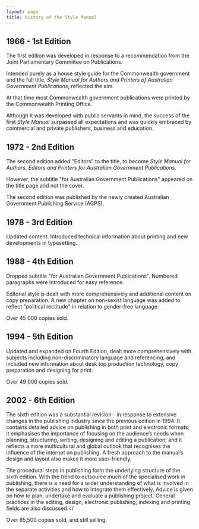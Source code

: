```yaml
---
layout: page
title: History of the Style Manual
---
```


## 1966 - 1st Edition
The first edition was developed in response to a recommendation from the Joint Parliamentary Committee on Publications.

Intended purely as a house style guide for the Commonwealth government and the full title, *Style Manual for Authors and Printers of Australian Government Publications*, reflected the aim.

At that time most Commonwealth government publications were printed by the Commonwealth Printing Office.

Although it was developed with public servants in mind, the success of the first *Style Manual* surpassed all expectations and was quickly embraced by commercial and private publishers, business and education.

## 1972 - 2nd Edition
The second edition added "Editors" to the title, to become *Style Manual for Authors, Editors and Printers for Australian Government Publications*.

However, the subtitle "for Australian Government Publications" appeared on the title page and not the cover.

The second edition was published by the newly created Australian Government Publishing Service (AGPS).

## 1978 - 3rd Edition
Updated content. Introduced technical information about printing and new developments in typesetting.

## 1988 - 4th Edition
Dropped subtitle  "for Australian Government Publications". Numbered paragraphs were introduced for easy reference.

Editorial style is dealt with more comprehensively and additional content on copy preparation. A new chapter on non-sexist language was added to reflect "political rectitude" in relation to gender-free language.

Over 45 000 copies sold.

## 1994 - 5th Edition
Updated and expanded on Fourth Edition, dealt more comprehensively with subjects including non-discriminatory language and referencing, and included new information about desk top production technology, copy preparation and designing for print.

Over 49 000 copies sold.

## 2002 - 6th Edition
The sixth edition was a substantial revision - in response to extensive changes in the publishing industry since the previous edition in 1994. It contains detailed advice on publishing in both print and electronic formats; it emphasises the importance of focusing on the audience’s needs when planning, structuring, writing, designing and editing a publication; and it reflects a more multicultural and global outlook that recognises the influence of the internet on publishing. A fresh approach to the manual’s design and layout also makes it more user-friendly.

The procedural steps in publishing form the underlying structure of the sixth edition. With the trend to outsource much of the specialised work in publishing, there is a need for a wider understanding of what is involved in the separate activities and how to integrate them effectively. Advice is given on how to plan, undertake and evaluate a publishing project. General practices in the editing, design, electronic publishing, indexing and printing fields are also discussed.</

Over 85,500 copies sold, and still selling.